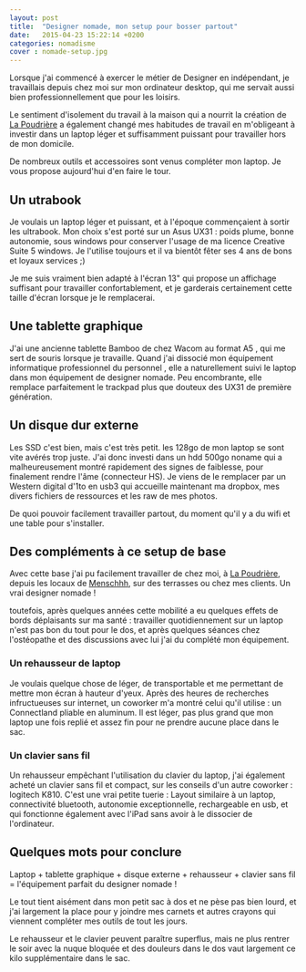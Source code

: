 ```yaml
---
layout: post
title:  "Designer nomade, mon setup pour bosser partout"
date:   2015-04-23 15:22:14 +0200
categories: nomadisme
cover : nomade-setup.jpg
---
```

Lorsque j'ai commencé à exercer le métier de Designer en indépendant, je travaillais depuis chez moi sur mon ordinateur desktop, qui me servait aussi bien professionnellement  que pour les loisirs.

Le sentiment d'isolement du travail à la maison qui a nourrit la création de [La Poudrière][poudriere-url] a également changé mes habitudes de travail en m'obligeant à investir dans un laptop léger et suffisamment puissant pour travailler hors de mon domicile.

De nombreux outils et accessoires sont venus compléter mon laptop. Je vous propose aujourd'hui d'en faire le tour.

## Un utrabook

Je voulais un laptop léger et puissant, et à l'époque commençaient à sortir les ultrabook. Mon choix s'est porté sur un Asus UX31 : poids plume, bonne autonomie, sous windows pour conserver l'usage de ma licence Creative Suite 5 windows. Je l'utilise toujours et il va bientôt fêter ses 4 ans de bons et loyaux services ;)

Je me suis vraiment bien adapté à l'écran 13" qui propose un affichage suffisant pour travailler confortablement, et je garderais certainement cette taille d'écran lorsque je le remplacerai.

## Une tablette graphique

J'ai une ancienne tablette Bamboo de chez Wacom au format A5 , qui me sert de souris  lorsque je travaille. Quand j'ai dissocié mon équipement informatique professionnel du personnel , elle a naturellement suivi le laptop dans mon équipement de designer nomade. Peu encombrante, elle remplace parfaitement le trackpad plus que douteux des UX31 de première génération.

## Un disque dur externe

Les SSD c'est bien, mais c'est très petit. les 128go de mon laptop se sont vite avérés trop juste. J'ai donc investi dans un hdd 500go noname qui a malheureusement montré rapidement des signes de faiblesse, pour finalement rendre l'âme (connecteur HS). Je viens de le remplacer par un Western digital d'1to en usb3 qui accueille maintenant ma dropbox, mes divers fichiers de ressources et les raw de mes photos.

De quoi pouvoir facilement travailler partout, du moment qu'il y a du wifi et une table pour s'installer.

## Des compléments à ce setup de base

Avec cette base j'ai pu facilement travailler de chez moi, à [La Poudrière][poudriere-url], depuis les locaux de [Menschhh][menschhh-url], sur des terrasses ou chez mes clients. Un vrai designer nomade !

toutefois, après quelques années cette mobilité a eu quelques effets de bords déplaisants sur ma santé : travailler quotidiennement sur un laptop n'est pas bon du tout pour le dos, et après quelques séances chez l'ostéopathe et des discussions avec lui j'ai du complété mon équipement.

### Un rehausseur de laptop

Je voulais quelque chose de léger, de transportable et me permettant de mettre mon écran à hauteur d'yeux. Après des heures de recherches infructueuses sur internet, un coworker m'a montré celui qu'il utilise :  un Connectland pliable en aluminum. Il est léger, pas plus grand que mon laptop une fois replié et assez fin pour ne prendre aucune place dans le sac.

### Un clavier sans fil

Un rehausseur empêchant l'utilisation du clavier du laptop, j'ai également acheté un clavier sans fil et compact, sur les conseils d'un autre coworker : logitech K810. C'est une vrai petite tuerie : Layout similaire à un laptop, connectivité bluetooth, autonomie exceptionnelle, rechargeable en usb, et qui fonctionne également avec l'iPad sans avoir à le dissocier de l'ordinateur.

## Quelques mots pour conclure

Laptop + tablette graphique + disque externe + rehausseur + clavier sans fil = l'équipement parfait du designer nomade !

Le tout tient aisément dans mon petit sac à dos et ne pèse pas bien lourd, et j'ai largement la place pour y joindre mes carnets et autres crayons qui viennent compléter mes outils de tout les jours.

Le rehausseur et le clavier peuvent paraître superflus, mais ne plus rentrer le soir avec la nuque bloquée et des douleurs dans le dos vaut largement ce kilo supplémentaire dans le sac.

[poudriere-url]: http://www.poudriere.org
[menschhh-url]: http://www.menschhh.com

